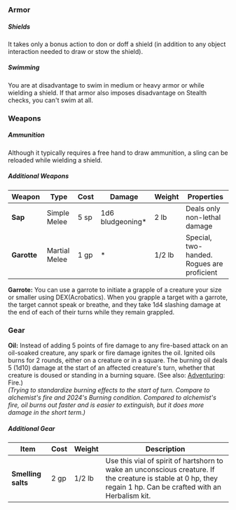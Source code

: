 ### Armor

##### Shields
It takes only a bonus action to don or doff a shield (in addition to any object interaction needed to draw or stow the shield).

##### Swimming
You are at disadvantage to swim in medium or heavy armor or while wielding a shield. If that armor also imposes disadvantage on Stealth checks, you can't swim at all.

### Weapons

##### Ammunition
Although it typically requires a free hand to draw ammunition, a sling can be reloaded while wielding a shield.  

<!--
Quarterstaff 
Can be used to attack with each end, as if you held a d6 bludgeoning weapon in each hand.
If you have proficiency with martial weapons or monk weapons, you can make an attack with a quarterstaff as a reach weapon. You must be holding the weapon in two hands to do this, and the damage die on a hit is a d6.

Spear
If you have proficiency with martial weapons or monk weapons, you can make an attack with a spear as a reach weapon. You must be holding the weapon in two hands to do this, and the damage die on a hit is a d6.
-->

##### Additional Weapons

| Weapon      | Type          | Cost | Damage           | Weight | Properties                                      |
| ----------- | ------------- | ---- | ---------------- | ------ | ----------------------------------------------- |
| **Sap**     | Simple Melee  | 5 sp | 1d6 bludgeoning* | 2 lb   | Deals only non-lethal damage                    |
| **Garotte** | Martial Melee | 1 gp | \*               | 1/2 lb | Special, two-handed.  <br>Rogues are proficient |

**Garrote:** You can use a garrote to initiate a grapple of a creature your size or smaller using DEX(Acrobatics). When you grapple a target with a garrote, the target cannot speak or breathe, and they take 1d4 slashing damage at the end of each of their turns while they remain grappled.

### Gear

**Oil:** Instead of adding 5 points of fire damage to any fire-based attack on an oil-soaked creature, any spark or fire damage ignites the oil. Ignited oils burns for 2 rounds, either on a creature or in a square.  The burning oil deals 5 (1d10) damage at the start of an affected creature's turn, whether that creature is doused or standing in a burning square.  (See also: [Adventuring](Adventuring.md): Fire.)  
*(Trying to standardize burning effects to the start of turn. Compare to alchemist's fire and 2024's Burning condition. Compared to alchemist's fire, oil burns out faster and is easier to extinguish, but it does more damage in the short term.)*

##### Additional Gear

| Item               | Cost | Weight | Description                                                                                                                                                      |
| ------------------ | ---- | ------ | ---------------------------------------------------------------------------------------------------------------------------------------------------------------- |
| **Smelling salts** | 2 gp | 1/2 lb | Use this vial of spirit of hartshorn to wake an unconscious creature. If the creature is stable at 0 hp, they regain 1 hp. Can be crafted with an Herbalism kit. |

<!--
### Tools

Inspired by XGE, I'm going to lean into tools a little more than I usually do (though without XGE's full complexity).  Specifically:

A tool proficiency is like a micro-skill proficiency.  It includes use of the tool, as well as its surrounding knowledge.
In cases where a skill and tool proficiency would overlap, you can gain advantage on the roll. Or sometimes a tool proficiency might simply let you automatically succeed on a check.
Artisan tool proficiencies let you craft or repair something over either a short or long rest, if you have access to your tools (not all are portable, such as a smith's forge or bewer's casks).
Most tool proficiencies will let you earn a living during downtime 


Miner's Tools
A proficient character can recognize ores, determine whether a cavern is natural or excavated, and can identify weak spots in natural or excavated stonework. 

Rope
A proficient character can reliably tie knots; can splice a cut rope back together over a short rest; can use a lasso (mechanically as per net with double the range and the restrained target can still move if moving closer to you). 

-->
